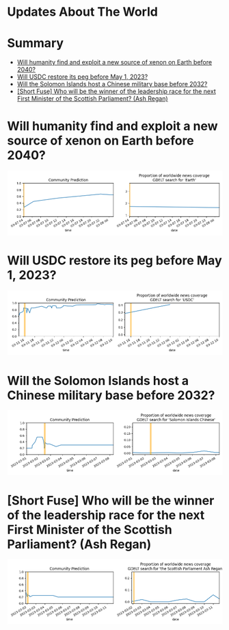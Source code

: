 
Updates About The World
=======================

Summary
=======

* [Will humanity find and exploit a new source of xenon on Earth before 2040?](#will-humanity-find-and-exploit-a-new-source-of-xenon-on-earth-before-2040)
* [Will USDC restore its peg before May 1, 2023?](#will-usdc-restore-its-peg-before-may-1-2023)
* [Will the Solomon Islands host a Chinese military base before 2032?](#will-the-solomon-islands-host-a-chinese-military-base-before-2032)
* [[Short Fuse] Who will be the winner of the leadership race for the next First Minister of the Scottish Parliament? (Ash Regan)](#short-fuse-who-will-be-the-winner-of-the-leadership-race-for-the-next-first-minister-of-the-scottish-parliament-ash-regan)

# Will humanity find and exploit a new source of xenon on Earth before 2040?


![Missing xenon found and used?](assets/01.png)
# Will USDC restore its peg before May 1, 2023?


![USDC peg restoration before May 2023?](assets/06.png)
# Will the Solomon Islands host a Chinese military base before 2032?


![Chinese Military Base in the Solomon Islands](assets/07.png)
# [Short Fuse] Who will be the winner of the leadership race for the next First Minister of the Scottish Parliament? (Ash Regan)


![Ash Regan](assets/09.png)